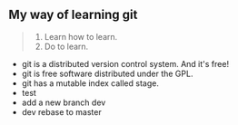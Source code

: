 ## My way of learning git
> 1. Learn how to learn.
> 2. Do to learn.
- git is a distributed version control system. And it's free!
- git is free software distributed under the GPL.
- git has a mutable index called stage.
- test
- add a new branch dev
- dev rebase to master
